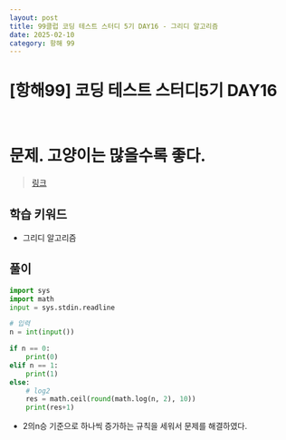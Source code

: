 ```yaml
---
layout: post
title: 99클럽 코딩 테스트 스터디 5기 DAY16 - 그리디 알고리즘
date: 2025-02-10
category: 항해 99 
---
```


# [항해99] 코딩 테스트 스터디5기 DAY16

<br>

# 문제. 고양이는 많을수록 좋다. 
> [링크](https://www.acmicpc.net/problem/27961)

## 학습 키워드
- 그리디 알고리즘



## 풀이

```python
import sys
import math
input = sys.stdin.readline

# 입력
n = int(input())

if n == 0:
    print(0)
elif n == 1:
    print(1)
else:
    # log2
    res = math.ceil(round(math.log(n, 2), 10))
    print(res+1)
```
- 2의n승 기준으로 하나씩 증가하는 규칙을 세워서 문제를 해결하였다. 